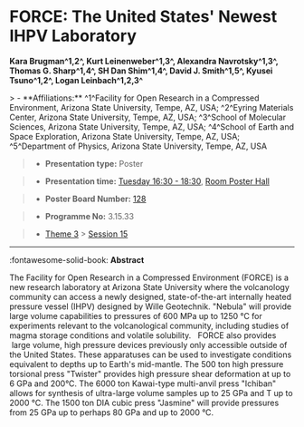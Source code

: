 # FORCE: The United States' Newest IHPV Laboratory

**Kara Brugman^1,2^, Kurt Leinenweber^1,3^, Alexandra Navrotsky^1,3^, Thomas G. Sharp^1,4^, SH Dan Shim^1,4^, David J. Smith^1,5^, Kyusei Tsuno^1,2^, Logan Leinbach^1,2,3^**

<!-- more -->> - **Affiliations:** ^1^Facility for Open Research in a Compressed Environment, Arizona State University, Tempe, AZ, USA; ^2^Eyring Materials Center, Arizona State University, Tempe, AZ, USA; ^3^School of Molecular Sciences, Arizona State University, Tempe, AZ, USA; ^4^School of Earth and Space Exploration, Arizona State University, Tempe, AZ, USA; ^5^Department of Physics, Arizona State University, Tempe, AZ, USA

> - **Presentation type:** Poster

> - **Presentation time:** [Tuesday 16:30 - 18:30](../sessions_comparison.md#__tabbed_2_6), [Room Poster Hall](../maps_venue.md#__tabbed_1_1)

> - **Poster Board Number:** [128](../map_poster_boards.md#tuesday)

> - **Programme No:** 3.15.33

> - [Theme 3](../theme3.md) > [Session 15](../sessions/session-3-15.md)

--- 

:fontawesome-solid-book: **Abstract**

The Facility for Open Research in a Compressed Environment (FORCE) is a new research laboratory at Arizona State University where the volcanology community can access a newly designed, state-of-the-art internally heated pressure vessel (IHPV) designed by Wille Geotechnik. "Nebula" will provide large volume capabilities to pressures of 600 MPa up to 1250 °C for experiments relevant to the volcanological community, including studies of magma storage conditions and volatile solubility.
 
FORCE also provides  large volume, high pressure devices previously only accessible outside of the United States. These apparatuses can be used to investigate conditions equivalent to depths up to Earth's mid-mantle. The 500 ton high pressure torsional press "Twister" provides high pressure shear deformation at up to 6 GPa and 200°C. The 6000 ton Kawai-type multi-anvil press "Ichiban" allows for synthesis of ultra-large volume samples up to 25 GPa and T up to 2000 °C. The 1500 ton DIA cubic press "Jasmine" will provide pressures from 25 GPa up to perhaps 80 GPa and up to 2000 °C.

